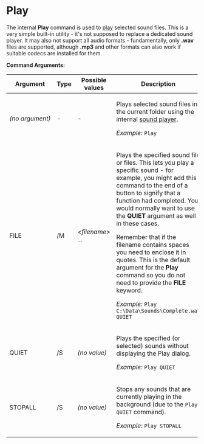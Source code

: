 # Play

The internal **Play** command is used to [play](/Manual/additional_functionality/playing_sounds.md) selected sound files. This is a very simple built-in utility - it's not supposed to replace a dedicated sound player. It may also not support all audio formats - fundamentally, only **.wav** files are supported, although **.mp3** and other formats can also work if suitable codecs are installed for them.

**Command Arguments:** 

<table>
<thead><tr><th>
Argument</th><th>
Type</th><th>
Possible values</th><th>
Description
</th></tr></thead><tbody><tr><td>

<nobr>*(no argument)*</nobr></td><td>
-</td><td>
-</td><td>

Plays selected sound files in the current folder using the internal [sound player](/Manual/additional_functionality/playing_sounds.md).

*Example:* `Play`
</td></tr><tr><td>
FILE</td><td>
/M</td><td>

*\<filename\> ...*</td><td>

Plays the specified sound file or files. This lets you play a specific sound - for example, you might add this command to the end of a button to signify that a function had completed. You would normally want to use the **QUIET** argument as well in these cases.

Remember that if the filename contains spaces you need to enclose it in quotes. This is the default argument for the **Play** command so you do not need to provide the **FILE** keyword.

*Example:* `Play C:\Data\Sounds\Complete.wav QUIET`
</td></tr><tr><td>
QUIET</td><td>
/S</td><td>

*(no value)*</td><td>

Plays the specified (or selected) sounds without displaying the Play dialog.

*Example:* `Play QUIET`
</td></tr><tr><td>
STOPALL</td><td>
/S</td><td>

*(no value)*</td><td>

Stops any sounds that are currently playing in the background (due to the `Play QUIET` command).

*Example:* `Play STOPALL`
</td></tr></tbody>
</table>

